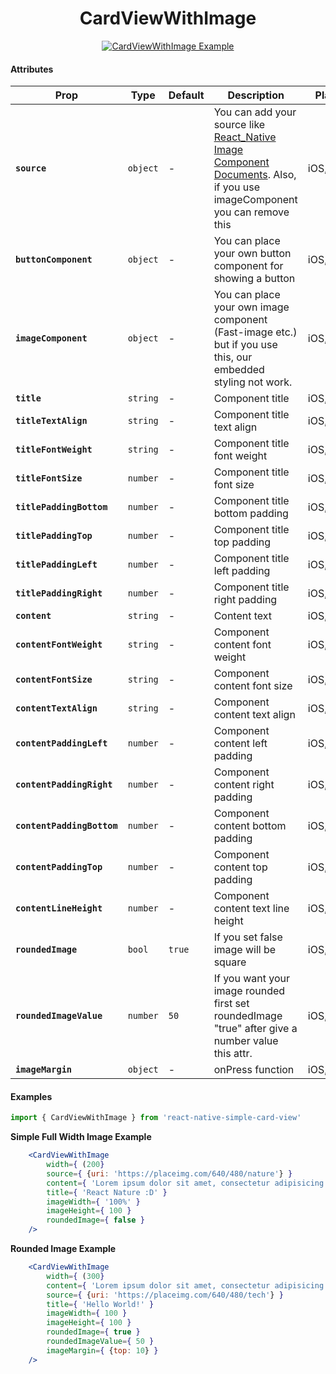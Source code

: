 <h1 align="center">CardViewWithImage</h1>

<p align="center">
<a href="https://s9.postimg.org/qxh30azpb/Simulator_Screen_Shot_-_i_Phone_8_-_2018-02-21_at_17.49.43.png">
<img src="https://s9.postimg.org/pxvdia4rj/Simulator_Screen_Shot_-_i_Phone_8_-_2018-02-21_at_17.49.43.png" alt="CardViewWithImage Example" />
</a>
</p>

#### Attributes

  | Prop | Type | Default | Description | Platform | Required |
  |---|---|---|---|---|---|
  |**`source`**|`object`| - | You can add your source like [React_Native Image Component Documents](https://facebook.github.io/react-native/docs/image.html#source). Also, if you use imageComponent you can remove this |iOS,Android| If you're not using imageComponent |
  |**`buttonComponent`**|`object`| - | You can place your own button component for showing a button |iOS,Android| No|
  |**`imageComponent`**|`object`| - | You can place your own image component (Fast-image etc.) but if you use this, our embedded styling not work. |iOS,Android| No|
  |**`title`**|`string`| - | Component title |iOS,Android| No|
  |**`titleTextAlign`**|`string`| - | Component title text align |iOS,Android| No|
  |**`titleFontWeight`**|`string`| - | Component title font weight |iOS,Android| No|
  |**`titleFontSize`**|`number`| - | Component title font size|iOS,Android| No|
  |**`titlePaddingBottom`**|`number`| - | Component title bottom padding |iOS,Android| No|
  |**`titlePaddingTop`**|`number`| - | Component title top padding  |iOS,Android| No|
  |**`titlePaddingLeft`**|`number`| - | Component title left padding |iOS,Android| No|
  |**`titlePaddingRight`**|`number`| - | Component title right padding |iOS,Android| No|
  |**`content`**|`string`| - | Content text |iOS,Android| No|
  |**`contentFontWeight`**|`string`| - | Component content font weight |iOS,Android| No|
  |**`contentFontSize`**|`string`| - | Component content font size |iOS,Android| No|
  |**`contentTextAlign`**|`string`| - | Component content text align |iOS,Android| No|
  |**`contentPaddingLeft`**|`number`| - | Component content left padding |iOS,Android| No|
  |**`contentPaddingRight`**|`number`| - | Component content right padding |iOS,Android| No|
  |**`contentPaddingBottom`**|`number`| - |Component content bottom padding |iOS,Android| No|
  |**`contentPaddingTop`**|`number`| - | Component content top padding |iOS,Android| No|
  |**`contentLineHeight`**|`number`| - | Component content text line height |iOS,Android| No|
  |**`roundedImage`**|`bool`| `true` | If you set false image will be square |iOS,Android| No|
  |**`roundedImageValue`**|`number`| `50` | If you want your image rounded first set roundedImage "true" after give a number value this attr. |iOS,Android| No|
  |**`imageMargin`**|`object`| - | onPress function |iOS,Android| No|


#### Examples

```jsx
import { CardViewWithImage } from 'react-native-simple-card-view'
```

**Simple Full Width Image Example**

```jsx
    <CardViewWithImage
        width={ (200}
        source={ {uri: 'https://placeimg.com/640/480/nature'} }
        content={ 'Lorem ipsum dolor sit amet, consectetur adipisicing elit. At aut distinctio!' }
        title={ 'React Nature :D' }
        imageWidth={ '100%' }
        imageHeight={ 100 }
        roundedImage={ false }
    />
```

**Rounded Image Example**

```jsx
    <CardViewWithImage
        width={ (300}
        content={ 'Lorem ipsum dolor sit amet, consectetur adipisicing elit. At aut distinctio!' }
        source={ {uri: 'https://placeimg.com/640/480/tech'} }
        title={ 'Hello World!' }
        imageWidth={ 100 }
        imageHeight={ 100 }
        roundedImage={ true }
        roundedImageValue={ 50 }
        imageMargin={ {top: 10} }
    />
```